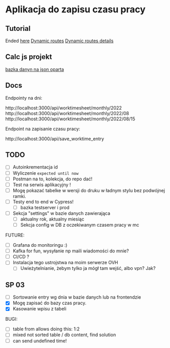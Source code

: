 # Aplikacja do zapisu czasu pracy

## Tutorial

Ended [here](https://nextjs.org/learn/basics/assets-metadata-css/styling-tips)
[Dynamic routes](https://nextjs.org/learn/basics/dynamic-routes)
[Dynamic routes details](https://nextjs.org/learn/basics/dynamic-routes/dynamic-routes-details)

## Calc js projekt

[bazka danyn na json oparta](https://www.npmjs.com/package/node-json-db)

## Docs

Endpointy na dni:

http://localhost:3000/api/worktimesheet/monthly/2022
http://localhost:3000/api/worktimesheet/monthly/2022/08
http://localhost:3000/api/worktimesheet/monthly/2022/08/15

Endpoint na zapisanie czasu pracy:

http://localhost:3000/api/save_worktime_entry

## TODO

- [ ] Autoinkrementacja id
- [ ] Wyliczenie `expected until now`
- [ ] Postman na to, kolekcja, do repo dać!
- [ ] Test na serwis aplikacyjny !
- [ ] Mogę pokazać tabelke w wersji do druku w ładnym stylu bez podwójnej ramki.
- [ ] Testy end to end w Cypress!
  - [ ] bazka testserver i prod
- [ ] Sekcja "settings" w bazie danych zawierająca
  - [ ] aktualny rok, aktualny miesiąc
  - [ ] Sekcja config w DB z oczekiwanym czasem pracy w mc

FUTURE:

- [ ] Grafana do monitoringu :)
- [ ] Kafka for fun, wysyłanie np maili wiadomości do mnie?
- [ ] CI/CD ?
- [ ] Instalacja tego ustrojstwa na moim serwerze OVH
  - [ ] Uwieżytelnianie, żebym tylko ja mógł tam wejść, albo vpn? Jak?

## SP 03

- [ ] Sortowanie entry wg dnia w bazie danych lub na frontendzie
- [x] Mogę zapisać do bazy czas pracy.
- [x] Kasowanie wpisu z tabeli

BUGI:

- [ ] table from allows doing this: 1:2
- [ ] mixed not sorted table / db content, find solution
- [ ] can send undefined time!
